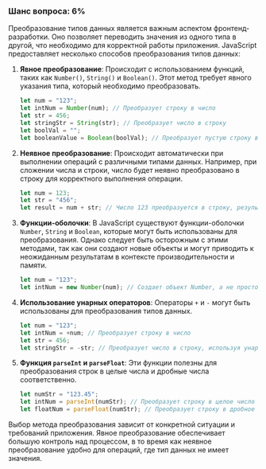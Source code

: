 ### Шанс вопроса: 6%

Преобразование типов данных является важным аспектом фронтенд-разработки. Оно позволяет переводить значения из одного типа в другой, что необходимо для корректной работы приложения. JavaScript предоставляет несколько способов преобразования типов данных:

1. **Явное преобразование**: Происходит с использованием функций, таких как `Number()`, `String()` и `Boolean()`. Этот метод требует явного указания типа, который необходимо преобразовать.
   ```javascript
   let num = "123";
   let intNum = Number(num); // Преобразует строку в число
   let str = 456;
   let stringStr = String(str); // Преобразует число в строку
   let boolVal = "";
   let booleanValue = Boolean(boolVal); // Преобразует пустую строку в false, непустую в true
   ```

2. **Неявное преобразование**: Происходит автоматически при выполнении операций с различными типами данных. Например, при сложении числа и строки, число будет неявно преобразовано в строку для корректного выполнения операции.
   ```javascript
   let num = 123;
   let str = "456";
   let result = num + str; // Число 123 преобразуется в строку, результат будет "123456"
   ```

3. **Функции-оболочки**: В JavaScript существуют функции-оболочки `Number`, `String` и `Boolean`, которые могут быть использованы для преобразования. Однако следует быть осторожным с этими методами, так как они создают новые объекты и могут приводить к неожиданным результатам в контексте производительности и памяти.
   ```javascript
   let num = "123";
   let intNum = new Number(num); // Создает объект Number, а не просто преобразует строку в число
   ```

4. **Использование унарных операторов**: Операторы `+` и `-` могут быть использованы для преобразования типов данных.
   ```javascript
   let num = "123";
   let intNum = +num; // Преобразует строку в число
   let str = 456;
   let stringStr = -str; // Преобразует число в строку, используя унарный оператор минус
   ```

5. **Функция `parseInt` и `parseFloat`**: Эти функции полезны для преобразования строк в целые числа и дробные числа соответственно.
   ```javascript
   let numStr = "123.45";
   let intNum = parseInt(numStr); // Преобразует строку в целое число 123
   let floatNum = parseFloat(numStr); // Преобразует строку в дробное число 123.45
   ```

Выбор метода преобразования зависит от конкретной ситуации и требований приложения. Явное преобразование обеспечивает большую контроль над процессом, в то время как неявное преобразование удобно для операций, где тип данных не имеет значения.